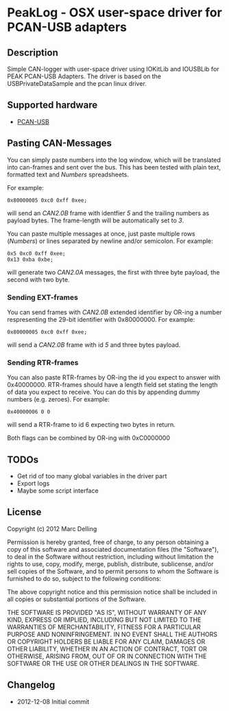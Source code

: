 PeakLog - OSX user-space driver for PCAN-USB adapters
=====================================================

Description
-----------
Simple CAN-logger with user-space driver using IOKitLib and IOUSBLib for PEAK PCAN-USB Adapters.
The driver is based on the USBPrivateDataSample and the pcan linux driver.

Supported hardware
------------------
 * [PCAN-USB](http://www.peak-system.com/PCAN-USB.199.0.html)

Pasting CAN-Messages
--------------------
You can simply paste numbers into the log window, which will be translated into can-frames and sent over the bus. This has been tested with plain text, formatted text and *Numbers* spreadsheets.

For example:

    0x80000005 0xc0 0xff 0xee;

will send an *CAN2.0B* frame with identfier *5* and the trailing numbers as payload bytes. The frame-length will be automatically set to *3*.

You can paste multiple messages at once, just paste multiple rows (*Numbers*) or lines separated by newline and/or semicolon. For example:

    0x5 0xc0 0xff 0xee;
    0x13 0xba 0xbe;

will generate two *CAN2.0A* messages, the first with three byte payload, the second with two byte.

### Sending EXT-frames

You can send frames with *CAN2.0B* extended identifier by OR-ing a number respresenting the 29-bit identifier with 0x80000000. For example:

    0x80000005 0xc0 0xff 0xee;
    
will send a *CAN2.0B* frame with id *5* and three bytes payload.

### Sending RTR-frames

You can also paste RTR-frames by OR-ing the id you expect to answer with 0x40000000. RTR-frames should have a length field set stating the length of data you expect to receive. You can do this by appending dummy numbers (e.g. zeroes). For example:

    0x40000006 0 0
    
will send a RTR-frame to id 6 expecting two bytes in return.

Both flags can be combined by OR-ing with 0xC0000000

TODOs
-----
 * Get rid of too many global variables in the driver part
 * Export logs
 * Maybe some script interface

License
-------
Copyright (c) 2012 Marc Delling

Permission is hereby granted, free of charge, to any person obtaining a copy of this software and associated documentation files (the "Software"), to deal in the Software without restriction, including without limitation the rights to use, copy, modify, merge, publish, distribute, sublicense, and/or sell copies of the Software, and to permit persons to whom the Software is furnished to do so, subject to the following conditions:

The above copyright notice and this permission notice shall be included in all copies or substantial portions of the Software.

THE SOFTWARE IS PROVIDED "AS IS", WITHOUT WARRANTY OF ANY KIND, EXPRESS OR IMPLIED, INCLUDING BUT NOT LIMITED TO THE WARRANTIES OF MERCHANTABILITY, FITNESS FOR A PARTICULAR PURPOSE AND NONINFRINGEMENT. IN NO EVENT SHALL THE AUTHORS OR COPYRIGHT HOLDERS BE LIABLE FOR ANY CLAIM, DAMAGES OR OTHER LIABILITY, WHETHER IN AN ACTION OF CONTRACT, TORT OR OTHERWISE, ARISING FROM, OUT OF OR IN CONNECTION WITH THE SOFTWARE OR THE USE OR OTHER DEALINGS IN THE SOFTWARE.

Changelog
---------
 * 2012-12-08 Initial commit

